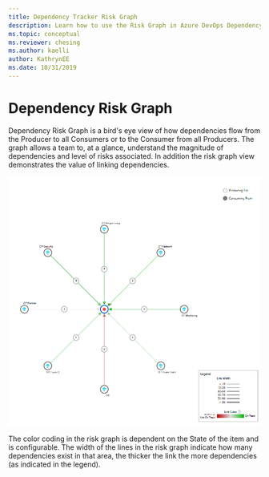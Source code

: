 ```yaml
---
title: Dependency Tracker Risk Graph
description: Learn how to use the Risk Graph in Azure DevOps Dependency Tracker
ms.topic: conceptual
ms.reviewer: chesing
ms.author: kaelli
author: KathrynEE
ms.date: 10/31/2019
---
```



# Dependency Risk Graph

Dependency Risk Graph is a bird's eye view of how dependencies flow from the Producer to all Consumers or to the Consumer from all Producers.  The graph allows a team to, at a glance, understand the magnitude of dependencies and level of risks associated.  In addition the risk graph view demonstrates the value of linking dependencies.

![Dependency Tracker Risk Graph](_img/Risk-graph.png)

The color coding in the risk graph is dependent on the State of the item and is configurable.  The width of the lines in the risk graph indicate how many dependencies exist in that area, the thicker the link the more dependencies (as indicated in the legend).

